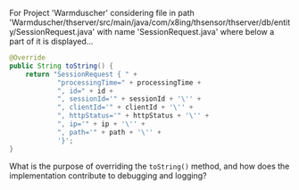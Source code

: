 For Project 'Warmduscher' considering file in path 'Warmduscher/thserver/src/main/java/com/x8ing/thsensor/thserver/db/entity/SessionRequest.java' with name 'SessionRequest.java' where below a part of it is displayed...
```java
@Override
public String toString() {
    return "SessionRequest { " +
            "processingTime=" + processingTime +
            ", id=" + id +
            ", sessionId='" + sessionId + '\'' +
            ", clientId='" + clientId + '\'' +
            ", httpStatus='" + httpStatus + '\'' +
            ", ip='" + ip + '\'' +
            ", path='" + path + '\'' +
            '}';
}
```
What is the purpose of overriding the `toString()` method, and how does the implementation contribute to debugging and logging?